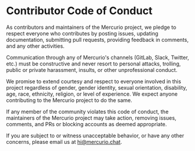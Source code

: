 # Contributor Code of Conduct

As contributors and maintainers of the Mercurio project, we pledge to respect everyone who contributes by posting issues, updating documentation, submitting pull requests, providing feedback in comments, and any other activities.

Communication through any of Mercurio's channels (GitLab, Slack, Twitter, etc.) must be constructive and never resort to personal attacks, trolling, public or private harassment, insults, or other unprofessional conduct.

We promise to extend courtesy and respect to everyone involved in this project regardless of gender, gender identity, sexual orientation, disability, age, race, ethnicity, religion, or level of experience. We expect anyone contributing to the Mercurio project to do the same.

If any member of the community violates this code of conduct, the maintainers of the Mercurio project may take action, removing issues, comments, and PRs or blocking accounts as deemed appropriate.

If you are subject to or witness unacceptable behavior, or have any other concerns, please email us at [hi@mercurio.chat](mailto:hi@mercurio.chat).

